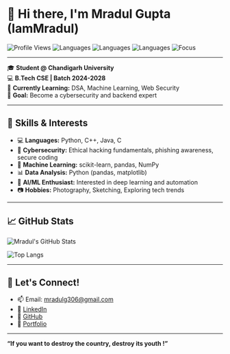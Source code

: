 # 👋 Hi there, I'm Mradul Gupta (IamMradul)

![Profile Views](https://komarev.com/ghpvc/?username=MG26-spec&style=flat-square)
![Languages](https://img.shields.io/badge/Code-Python-blue?style=flat-square&logo=python)
![Languages](https://img.shields.io/badge/Code-C++-green?style=flat-square&logo=c%2B%2B)
![Languages](https://img.shields.io/badge/Code-Java-orange?style=flat-square&logo=java)
![Focus](https://img.shields.io/badge/Focus-Cybersecurity-red?style=flat-square&logo=security)

---

🎓 **Student @ Chandigarh University**  
💻 **B.Tech CSE | Batch 2024-2028**  
🌱 **Currently Learning:** DSA, Machine Learning, Web Security  
🚀 **Goal:** Become a cybersecurity and backend expert  

---

## 🧠 Skills & Interests

- 💻 **Languages:** Python, C++, Java, C    
- 🔐 **Cybersecurity:** Ethical hacking fundamentals, phishing awareness, secure coding  
- 🧠 **Machine Learning:** scikit-learn, pandas, NumPy  
- 📊 **Data Analysis:**  Python (pandas, matplotlib)  
- 🤖 **AI/ML Enthusiast:** Interested in deep learning and automation  
- 📷 **Hobbies:** Photography, Sketching, Exploring tech trends  

---


## 📈 GitHub Stats

![Mradul's GitHub Stats](https://github-readme-stats.vercel.app/api?username=IamMradul&show_icons=true&theme=tokyonight)

![Top Langs](https://github-readme-stats.vercel.app/api/top-langs/?username=IamMradul&layout=compact&theme=tokyonight)

---

## 🤝 Let's Connect!

- 📫 Email: mradulg306@gmail.com  
- 🔗 [LinkedIn](https://www.linkedin.com/in/mradul-gupta-033438332/)  
- 🧠 [GitHub](https://github.com/IamMradul)
- 💼 [Portfolio](https://mradul-nu.vercel.app/)

---

__“If you want to destroy the country, destroy its youth !”__







